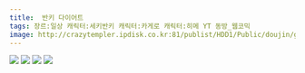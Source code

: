 ```yaml
---
title:  반키 다이어트
tags: 장르:일상 캐릭터:세키반키 캐릭터:카게로 캐릭터:히메 YT 동방_웹코믹
image: http://crazytempler.ipdisk.co.kr:81/publist/HDD1/Public/doujin/ghap/5842/001.jpg
---
```

<img src="http://crazytempler.ipdisk.co.kr:81/publist/HDD1/Public/doujin/ghap/5842/001.jpg">
<img src="http://crazytempler.ipdisk.co.kr:81/publist/HDD1/Public/doujin/ghap/5842/002.jpg">
<img src="http://crazytempler.ipdisk.co.kr:81/publist/HDD1/Public/doujin/ghap/5842/003.jpg">
<img src="http://crazytempler.ipdisk.co.kr:81/publist/HDD1/Public/doujin/ghap/5842/004.jpg">
